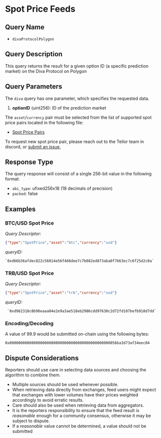 # Spot Price Feeds

## Query Name

- `divaProtocolPolygon`

## Query Description

This query returns the result for a given option ID (a specific prediction market) on the Diva Protocol on Polygon

## Query Parameters

The `diva` query has one parameter, which specifies the requested data.  

1. **optionID** (uint256): ID of the prediction market

The `asset`/`currency` pair must be selected from the list of supported
spot price pairs located in the following file:

- [Spot Price Pairs](data/spot_price_pairs.json)

To request new spot price pair, please reach out to the Tellor team in discord, or
[submit an issue](https://github.com/tellor-io/telliot-core/issues),

## Response Type

The query response will consist of a single 256-bit value in the following format:

- `abi_type`: ufixed256x18 (18 decimals of precision)
- `packed`: false

## Examples

### BTC/USD Spot Price

*Query Descriptor:*

```json
{"type":"SpotPrice","asset":"btc","currency":"usd"}
```

*queryID:*

    `0xd66b36afdec822c56014e56f468dee7c7b082ed873aba0f7663ec7c6f25d2c0a`

### TRB/USD Spot Price

*Query Descriptor:*

```json
{"type":"SpotPrice","asset":"trb","currency":"usd"}
```

*queryID:*

     `0xd962318c0b96eaaa04e2e9a3ae518eb2986cdd97630c2d72fd107befb918d7dd`

### Encoding/Decoding

A value of 99.9 would be submitted on-chain using the following bytes:

    0x0000000000000000000000000000000000000000000000056ba3d73af34eec04


## Dispute Considerations

Reporters should use care in selecting data sources and choosing the algorithm to combine them.

- Multiple sources should be used whenever possible.
- When retrieving data directly from exchanges, feed users might expect that exchanges with lower volumes
have their prices weighted accordingly to avoid erratic results.
- Care should also be used when retrieving data from aggregators.  
- It is the reporters responsibility to ensure that the feed result is *reasonable* enough for a community consensus, otherwise it may be subject to dispute.
- If a *reasonable* value cannot be determined, a value should not be submitted